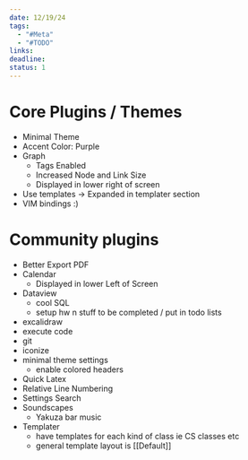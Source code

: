 ```yaml
---
date: 12/19/24
tags:
  - "#Meta"
  - "#TODO"
links: 
deadline: 
status: 1
---
```

# Core Plugins / Themes
- Minimal Theme
- Accent Color:  Purple
- Graph
	- Tags Enabled
	- Increased Node and Link Size
	- Displayed in lower right of screen
- Use templates -> Expanded in templater section
- VIM bindings :)
# Community plugins
- Better Export PDF
- Calendar
	- Displayed in lower Left of Screen
- Dataview
	- cool SQL
	- setup hw n stuff to be completed / put in todo lists
- excalidraw
- execute code
- git
- iconize
- minimal theme settings
	- enable colored headers
- Quick Latex
- Relative Line Numbering
- Settings Search
- Soundscapes
	- Yakuza bar music
- Templater
	- have templates for each kind of class ie CS classes etc
	- general template layout is [[Default]]